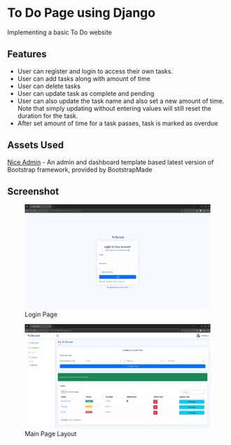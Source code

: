 # To Do Page using Django 

Implementing a basic To Do website

## Features

- User can register and login to access their own tasks.
- User can add tasks along with amount of time 
- User can delete tasks
- User can update task as complete and pending
- User can also update the task name and also set a new amount of time. Note that simply updating without entering values will still reset the duration for the task. 
- After set amount of time for a task passes, task is marked as overdue

## Assets Used

[Nice Admin](https://bootstrapmade.com/nice-admin-bootstrap-admin-html-template/) - An admin and dashboard template based latest version of Bootstrap framework, provided by BootstrapMade

## Screenshot

<figure>
    <img src="./_doc_pics/login.png">
    <ficaption>Login Page</figcaption>
</figure>

<figure>
    <img src="./_doc_pics/example.png">
    <ficaption>Main Page Layout</figcaption>
</figure>